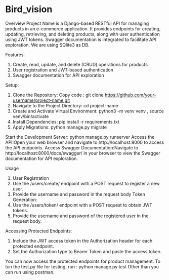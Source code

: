 # Bird_vision

Overview
Project Name is a Django-based RESTful API for managing products in an e-commerce application. It provides endpoints for creating, updating, retrieving, and deleting products, along with user authentication using JWT tokens. Swagger documentation is integrated to facilitate API exploration.
We are using SQlite3 as DB.


Features:
  1. Create, read, update, and delete (CRUD) operations for products
  2. User registration and JWT-based authentication
  3. Swagger documentation for API exploration
     
Setup:
  1. Clone the Repository: Copy code : git clone https://github.com/your-username/project-name.git
  2. Navigate to the Project Directory: cd project-name
  3. Create and Activate Virtual Environment: python3 -m venv venv , source venv/bin/activate
  4. Install Dependencies: pip install -r requirements.txt
  5. Apply Migrations: python manage.py migrate
     
Start the Development Server: python manage.py runserver
Access the API:Open your web browser and navigate to http://localhost:8000 to access the API endpoints.
Access Swagger Documentation:Navigate to http://localhost:8000/docs/swagger/ in your browser to view the Swagger documentation for API exploration.

Usage
  1. User Registration
  2. Use the /users/create/ endpoint with a POST request to register a new user.
  3. Provide the username and password in the request body
     Token Generation:
  1. Use the /users/token/ endpoint with a POST request to obtain JWT tokens.
  2. Provide the username and password of the registered user in the request body.
     
Accessing Protected Endpoints:
  1. Include the JWT access token in the Authorization header for each protected endpoint.
  2. Set the Authorization type to Bearer Token and paste the access token.
     
You can now access the protected endpoints for product management.
To tun the test.py file for testing, run : python manage.py test
Other than you can run using postman.

